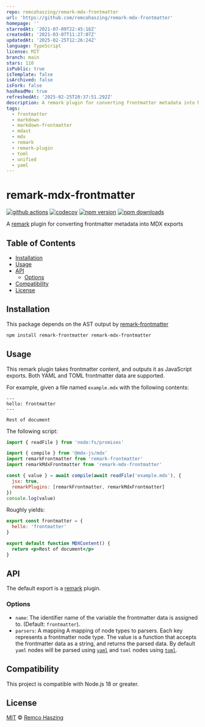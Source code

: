 ```yaml
---
repo: remcohaszing/remark-mdx-frontmatter
url: 'https://github.com/remcohaszing/remark-mdx-frontmatter'
homepage: ''
starredAt: '2021-07-09T22:45:16Z'
createdAt: '2021-03-07T11:27:07Z'
updatedAt: '2025-02-25T12:26:24Z'
language: TypeScript
license: MIT
branch: main
stars: 110
isPublic: true
isTemplate: false
isArchived: false
isFork: false
hasReadMe: true
refreshedAt: '2025-02-25T20:37:51.292Z'
description: A remark plugin for converting frontmatter metadata into MDX exports
tags:
  - frontmatter
  - markdown
  - markdown-frontmatter
  - mdast
  - mdx
  - remark
  - remark-plugin
  - toml
  - unified
  - yaml
---
```


# remark-mdx-frontmatter

[![github actions](https://github.com/remcohaszing/remark-mdx-frontmatter/actions/workflows/ci.yaml/badge.svg)](https://github.com/remcohaszing/remark-mdx-frontmatter/actions/workflows/ci.yaml)
[![codecov](https://codecov.io/gh/remcohaszing/remark-mdx-frontmatter/branch/main/graph/badge.svg)](https://codecov.io/gh/remcohaszing/remark-mdx-frontmatter)
[![npm version](https://img.shields.io/npm/v/remark-mdx-frontmatter)](https://www.npmjs.com/package/remark-mdx-frontmatter)
[![npm downloads](https://img.shields.io/npm/dm/remark-mdx-frontmatter)](https://www.npmjs.com/package/remark-mdx-frontmatter)

A [remark](https://remark.js.org) plugin for converting frontmatter metadata into MDX exports

## Table of Contents

- [Installation](#installation)
- [Usage](#usage)
- [API](#api)
  - [Options](#options)
- [Compatibility](#compatibility)
- [License](#license)

## Installation

This package depends on the AST output by
[remark-frontmatter](https://github.com/remarkjs/remark-frontmatter)

```sh
npm install remark-frontmatter remark-mdx-frontmatter
```

## Usage

This remark plugin takes frontmatter content, and outputs it as JavaScript exports. Both YAML and
TOML frontmatter data are supported.

For example, given a file named `example.mdx` with the following contents:

```mdx
---
hello: frontmatter
---

Rest of document
```

The following script:

```js
import { readFile } from 'node:fs/promises'

import { compile } from '@mdx-js/mdx'
import remarkFrontmatter from 'remark-frontmatter'
import remarkMdxFrontmatter from 'remark-mdx-frontmatter'

const { value } = await compile(await readFile('example.mdx'), {
  jsx: true,
  remarkPlugins: [remarkFrontmatter, remarkMdxFrontmatter]
})
console.log(value)
```

Roughly yields:

```jsx
export const frontmatter = {
  hello: 'frontmatter'
}

export default function MDXContent() {
  return <p>Rest of document</p>
}
```

## API

The default export is a [remark](https://remark.js.org) plugin.

### Options

- `name`: The identifier name of the variable the frontmatter data is assigned to. (Default:
  `frontmatter`).
- `parsers`: A mapping A mapping of node types to parsers. Each key represents a frontmatter node
  type. The value is a function that accepts the frontmatter data as a string, and returns the
  parsed data. By default `yaml` nodes will be parsed using [`yaml`](https://github.com/eemeli/yaml)
  and `toml` nodes using [`toml`](https://github.com/BinaryMuse/toml-node).

## Compatibility

This project is compatible with Node.js 18 or greater.

## License

[MIT](LICENSE.md) © [Remco Haszing](https://github.com/remcohaszing)
